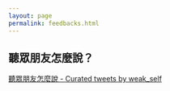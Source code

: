 ```yaml
---
layout: page
permalink: feedbacks.html
---
```


## 聽眾朋友怎麼說？

<a class="twitter-timeline" data-lang="zh-tw" data-width="400" data-theme="light" data-link-color="#FC5FA3" href="https://twitter.com/weak_self/timelines/1181173819567792130?ref_src=twsrc%5Etfw">聽眾朋友怎麼說 - Curated tweets by weak_self</a> <script async src="https://platform.twitter.com/widgets.js" charset="utf-8"></script>